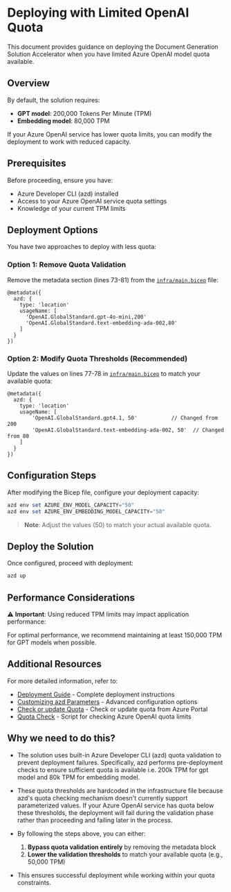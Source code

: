 # Deploying with Limited OpenAI Quota

This document provides guidance on deploying the Document Generation Solution Accelerator when you have limited Azure OpenAI model quota available.

## Overview

By default, the solution requires:
- **GPT model**: 200,000 Tokens Per Minute (TPM)
- **Embedding model**: 80,000 TPM

If your Azure OpenAI service has lower quota limits, you can modify the deployment to work with reduced capacity.

## Prerequisites

Before proceeding, ensure you have:
- Azure Developer CLI (azd) installed
- Access to your Azure OpenAI service quota settings
- Knowledge of your current TPM limits

## Deployment Options

You have two approaches to deploy with less quota:

### Option 1: Remove Quota Validation

Remove the metadata section (lines 73-81) from the [`infra/main.bicep`](../infra/main.bicep) file:

```bicep
@metadata({
  azd: {
    type: 'location'
    usageName: [
      'OpenAI.GlobalStandard.gpt-4o-mini,200'
      'OpenAI.GlobalStandard.text-embedding-ada-002,80'
    ]
  }
})
```

### Option 2: Modify Quota Thresholds (Recommended)

Update the values on lines 77-78 in [`infra/main.bicep`](../infra/main.bicep) to match your available quota:

```bicep
@metadata({
  azd: {
    type: 'location'
    usageName: [
        'OpenAI.GlobalStandard.gpt4.1, 50'           // Changed from 200
        'OpenAI.GlobalStandard.text-embedding-ada-002, 50'  // Changed from 80
    ]
  }
})
```

## Configuration Steps

After modifying the Bicep file, configure your deployment capacity:

```powershell
azd env set AZURE_ENV_MODEL_CAPACITY="50"
azd env set AZURE_ENV_EMBEDDING_MODEL_CAPACITY="50"
```

> **Note**: Adjust the values (50) to match your actual available quota.

## Deploy the Solution

Once configured, proceed with deployment:

```powershell
azd up
```

## Performance Considerations

⚠️ **Important**: Using reduced TPM limits may impact application performance:

For optimal performance, we recommend maintaining at least 150,000 TPM for GPT models when possible.

## Additional Resources

For more detailed information, refer to:

- [Deployment Guide](DeploymentGuide.md) - Complete deployment instructions
- [Customizing azd Parameters](CustomizingAzdParameters.md) - Advanced configuration options
- [Check or update Quota](AzureGPTQuotaSettings.md) - Check or update quota from Azure Portal
- [Quota Check](QuotaCheck.md) - Script for checking Azure OpenAI quota limits

## Why we need to do this?
- The solution uses built-in Azure Developer CLI (azd) quota validation to prevent deployment failures. Specifically, azd performs pre-deployment checks to ensure sufficient quota is available i.e. 200k TPM for gpt model and 80k TPM for embedding model.

- These quota thresholds are hardcoded in the infrastructure file because azd's quota checking mechanism doesn't currently support parameterized values. If your Azure OpenAI service has quota below these thresholds, the deployment will fail during the validation phase rather than proceeding and failing later in the process.

- By following the steps above, you can either:
    1. **Bypass quota validation entirely** by removing the metadata block
    2. **Lower the validation thresholds** to match your available quota (e.g., 50,000 TPM)

- This ensures successful deployment while working within your quota constraints.